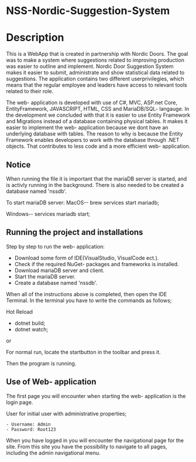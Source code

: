 # NSS-Nordic-Suggestion-System
# Description
This is a WebApp that is created in partnership with Nordic Doors. The goal was to make a system where suggestions related to improving production was easier to outline and implement. 
Nordic Door Suggestion System makes it easier to submit, administrate and show statistical data related to suggestions. The application contains two different userprivilegies, which means that the regular employee and leaders have access to relevant tools related to their role.

The web- application is developed with use of C#, MVC, ASP.net Core, EntityFramework, JAVASCRIPT, HTML, CSS and MariaDB/SQL- langauge.
In the development we concluded with that it is easier to use Entity Framework and Migrations instead of a database containing physical tables. It makes it easier to implement the web- application because we dont have an underlying database with tables. The reason to why is because the Entity Framework enables developers to work with the database through .NET objects. That contributes to less code and a more efficient web- application. 

Notice
--
When running the file it is important that the mariaDB server is started, and is activly running in the background. There is also needed to be created a database named 'nssdb'. 

To start mariaDB server:
MacOS--
brew services start mariadb;

Windows--
services mariadb start;

## Running the project and installations
Step by step to run the web- application:
- Download some form of IDE(VisualStudio, VisualCode ect.).
- Check if the required NuGet- packages and frameworks is installed.
- Download mariaDB server and client.
- Start the mariaDB server.
- Create a database named 'nssdb'.

When all of the instructions above is completed, then open the IDE Terminal.
In the terminal you have to write the commands as follows;

Hot Reload
- dotnet build;
- dotnet watch;

or

For normal run, locate the startbutton in the toolbar and press it.

Then the program is running.

## Use of Web- application
The first page you will encounter when starting the web- application is the login page. 

User for initial user with administrative properties;

    - Username: Admin
    - Password: Root123
    
When you have logged in you will encounter the navigational page for the site. From this site you have the possibility to navigate to all pages, including the admin navigational menu.

